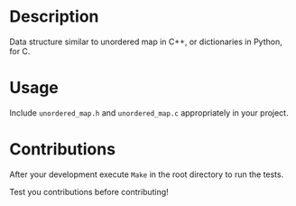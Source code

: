 # Description 

Data structure similar to unordered map in C++, or dictionaries in Python, for C.

# Usage

Include `unordered_map.h` and   `unordered_map.c` appropriately in your project.

# Contributions

After your development execute `Make` in the root directory to run the tests.

Test you contributions before contributing!


